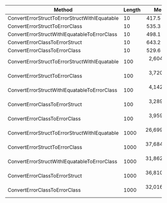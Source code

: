 ﻿|                                        Method | Length |        Mean |       Error |      StdDev |      Median |    Gen0 | Allocated |
|---------------------------------------------- |------- |------------:|------------:|------------:|------------:|--------:|----------:|
| ConvertErrorStructToErrorStructWithIEquatable |     10 |    417.5 ns |     8.00 ns |     9.21 ns |    418.1 ns |  0.0968 |     304 B |
|                ConvertErrorStructToErrorClass |     10 |    535.3 ns |    28.63 ns |    84.42 ns |    505.8 ns |  0.1707 |     536 B |
|  ConvertErrorStructWithIEquatableToErrorClass |     10 |    498.1 ns |    12.66 ns |    36.53 ns |    491.1 ns |  0.1707 |     536 B |
| ConvertErrorClassToErrorStruct				|     10 |    643.2 ns |    12.14 ns |    11.36 ns |		   - |  0.0935 |	 296 B |
|                 ConvertErrorClassToErrorClass |     10 |    529.6 ns |    26.89 ns |    79.27 ns |    512.2 ns |  0.1678 |     528 B |
| ConvertErrorStructToErrorStructWithIEquatable |    100 |  2,604.6 ns |    51.56 ns |   121.53 ns |  2,583.9 ns |  0.5531 |    1744 B |
|                ConvertErrorStructToErrorClass |    100 |  3,720.8 ns |   167.16 ns |   492.87 ns |  3,657.6 ns |  1.3161 |    4136 B |
|  ConvertErrorStructWithIEquatableToErrorClass |    100 |  4,142.6 ns |   328.53 ns |   968.68 ns |  3,890.0 ns |  1.3123 |    4136 B |
| ConvertErrorClassToErrorStruct				|    100 |  3,289.4 ns |    96.74 ns |   280.65 ns |		   - |	0.5493 |    1736 B |
|                 ConvertErrorClassToErrorClass |    100 |  3,959.8 ns |   152.51 ns |   449.69 ns |  3,928.0 ns |  1.3123 |    4128 B |
| ConvertErrorStructToErrorStructWithIEquatable |   1000 | 26,699.4 ns | 1,052.00 ns | 3,068.73 ns | 26,035.9 ns |  5.1270 |   16144 B |
|                ConvertErrorStructToErrorClass |   1000 | 37,684.8 ns | 2,035.36 ns | 6,001.30 ns | 37,169.5 ns | 12.7869 |   40136 B |
|  ConvertErrorStructWithIEquatableToErrorClass |   1000 | 31,862.3 ns |   626.99 ns | 1,162.16 ns | 31,832.9 ns | 12.7563 |   40136 B |
| ConvertErrorClassToErrorStruct				|   1000 | 36,810.7 ns | 1,511.38 ns | 4,456.33 ns |		   - |	5.1270 |   16136 B |
|                 ConvertErrorClassToErrorClass |   1000 | 32,016.0 ns |   630.63 ns |   674.77 ns | 31,901.0 ns | 12.7563 |   40128 B |